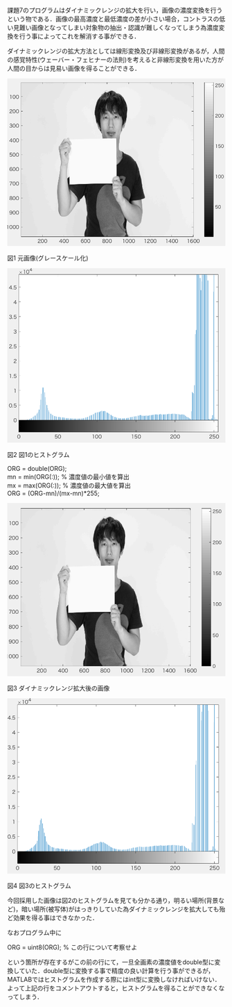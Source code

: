課題7のプログラムはダイナミックレンジの拡大を行い，画像の濃度変換を行うという物である．画像の最高濃度と最低濃度の差が小さい場合，コントラスの低い見難い画像となってしまい対象物の抽出・認識が難しくなってしまう為濃度変換を行う事によってこれを解消する事ができる．

ダイナミックレンジの拡大方法としては線形変換及び非線形変換があるが，人間の感覚特性(ウェーバー・フェヒナーの法則)を考えると非線形変換を用いた方が人間の目からは見易い画像を得ることができる．

<img src="https://github.com/tableamd/lecture_image_processing/blob/master/kadai7/1.png">

図1 元画像(グレースケール化)

<img src="https://github.com/tableamd/lecture_image_processing/blob/master/kadai7/2.png">

図2 図1のヒストグラム

ORG = double(ORG);    
mn = min(ORG(:)); % 濃度値の最小値を算出    
mx = max(ORG(:)); % 濃度値の最大値を算出    
ORG = (ORG-mn)/(mx-mn)*255;    

<img src="https://github.com/tableamd/lecture_image_processing/blob/master/kadai7/3.png">

図3 ダイナミックレンジ拡大後の画像

<img src="https://github.com/tableamd/lecture_image_processing/blob/master/kadai7/4.png">

図4 図3のヒストグラム

今回採用した画像は図2のヒストグラムを見ても分かる通り，明るい場所(背景など)，暗い場所(被写体)がはっきりしていた為ダイナミックレンジを拡大しても殆ど効果を得る事はできなかった．

なおプログラム中に  

ORG = uint8(ORG); % この行について考察せよ  

という箇所が存在するがこの前の行にて，一旦全画素の濃度値をdouble型に変換していた．double型に変換する事で精度の良い計算を行う事ができるが，MATLABではヒストグラムを作成する際にはint型に変換しなければいけない．よって上記の行をコメントアウトすると，ヒストグラムを得ることができなくなってしまう．